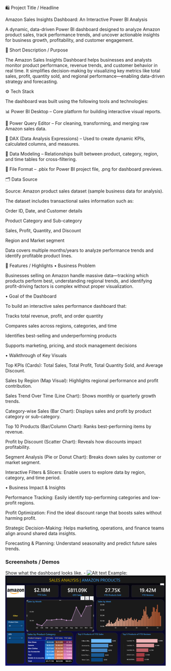 🛍️ Project Title / Headline

Amazon Sales Insights Dashboard: An Interactive Power BI Analysis

A dynamic, data-driven Power BI dashboard designed to analyze Amazon product sales, track performance trends, and uncover actionable insights for business growth, profitability, and customer engagement.

📖 Short Description / Purpose

The Amazon Sales Insights Dashboard helps businesses and analysts monitor product performance, revenue trends, and customer behavior in real time. It simplifies decision-making by visualizing key metrics like total sales, profit, quantity sold, and regional performance—enabling data-driven strategy and forecasting.

⚙️ Tech Stack

The dashboard was built using the following tools and technologies:

📊 Power BI Desktop – Core platform for building interactive visual reports.

🧹 Power Query Editor – For cleaning, transforming, and merging raw Amazon sales data.

🧠 DAX (Data Analysis Expressions) – Used to create dynamic KPIs, calculated columns, and measures.

🧩 Data Modeling – Relationships built between product, category, region, and time tables for cross-filtering.

📁 File Format – .pbix for Power BI project file, .png for dashboard previews.

🗂️ Data Source

Source: Amazon product sales dataset (sample business data for analysis).

The dataset includes transactional sales information such as:

Order ID, Date, and Customer details

Product Category and Sub-category

Sales, Profit, Quantity, and Discount

Region and Market segment

Data covers multiple months/years to analyze performance trends and identify profitable product lines.

🌟 Features / Highlights
• Business Problem

Businesses selling on Amazon handle massive data—tracking which products perform best, understanding regional trends, and identifying profit-driving factors is complex without proper visualization.

• Goal of the Dashboard

To build an interactive sales performance dashboard that:

Tracks total revenue, profit, and order quantity

Compares sales across regions, categories, and time

Identifies best-selling and underperforming products

Supports marketing, pricing, and stock management decisions

• Walkthrough of Key Visuals

Top KPIs (Cards): Total Sales, Total Profit, Total Quantity Sold, and Average Discount.

Sales by Region (Map Visual): Highlights regional performance and profit contribution.

Sales Trend Over Time (Line Chart): Shows monthly or quarterly growth trends.

Category-wise Sales (Bar Chart): Displays sales and profit by product category or sub-category.

Top 10 Products (Bar/Column Chart): Ranks best-performing items by revenue.

Profit by Discount (Scatter Chart): Reveals how discounts impact profitability.

Segment Analysis (Pie or Donut Chart): Breaks down sales by customer or market segment.

Interactive Filters & Slicers: Enable users to explore data by region, category, and time period.

• Business Impact & Insights

Performance Tracking: Easily identify top-performing categories and low-profit regions.

Profit Optimization: Find the ideal discount range that boosts sales without harming profit.

Strategic Decision-Making: Helps marketing, operations, and finance teams align around shared data insights.

Forecasting & Planning: Understand seasonality and predict future sales trends.

### 	Screenshots / Demos
Show what the dashboard looks like. - ![Alt text](https://github.com/username/repo/assets/image.png)
Example: ![Dashboard Preview](https://github.com/ankesh4283/Amazon-Sales-Insights-Dashboard/blob/main/Sales%20Analysis.png)



